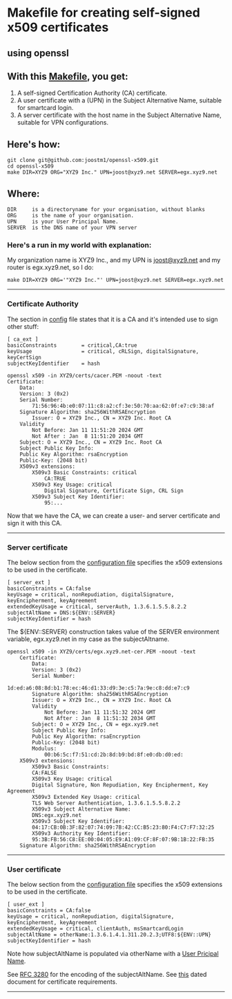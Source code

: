 # Makefile for creating self-signed x509 certificates 
## using openssl


## With this [Makefile](Makefile), you get:

1. A self-signed Certification Authority (CA) certificate.
2. A user certificate with a (UPN) in the Subject Alternative Name, suitable for smartcard login.
3. A server certificate with the host name in the Subject Alternative Name, suitable for VPN 
   configurations.

## Here's how:

	git clone git@github.com:joostm1/openssl-x509.git
	cd openssl-x509
	make DIR=XYZ9 ORG="XYZ9 Inc." UPN=joost@xyz9.net SERVER=egx.xyz9.net

## Where:
	DIR		is a directoryname for your organisation, without blanks
	ORG		is the name of your organisation.
	UPN		is your User Principal Name.
	SERVER	is the DNS name of your VPN server

### Here's a run in my world with explanation:

My organization name is XYZ9 Inc., and my UPN is joost@xyz9.net and my router is egx.xyz9.net, so I do:

	make DIR=XYZ9 ORG='"XYZ9 Inc."' UPN=joost@xyz9.net SERVER=egx.xyz9.net
______
### Certificate Authority

The section in [config](ORG-CA.cnf) file states that it is a CA and it's intended use to sign other stuff:

	[ ca_ext ]
	basicConstraints        = critical,CA:true
	keyUsage                = critical, cRLSign, digitalSignature, keyCertSign
	subjectKeyIdentifier    = hash

	openssl x509 -in XYZ9/certs/cacer.PEM -noout -text
	Certificate:
	    Data:
		Version: 3 (0x2)
		Serial Number:
			71:56:96:4b:e0:07:11:c8:a2:cf:3e:50:70:aa:62:0f:e7:c9:38:af
		Signature Algorithm: sha256WithRSAEncryption
	        Issuer: O = XYZ9 Inc., CN = XYZ9 Inc. Root CA
		Validity
			Not Before: Jan 11 11:51:20 2024 GMT
			Not After : Jan  8 11:51:20 2034 GMT
		Subject: O = XYZ9 Inc., CN = XYZ9 Inc. Root CA
		Subject Public Key Info:
		Public Key Algorithm: rsaEncryption
		Public-Key: (2048 bit)
        X509v3 extensions:
            X509v3 Basic Constraints: critical
                CA:TRUE
            X509v3 Key Usage: critical
                Digital Signature, Certificate Sign, CRL Sign
            X509v3 Subject Key Identifier:
                95:...

Now that we have the CA, we can create a user- and server certificate and sign it with this CA.
______
### Server certificate
The below section from the [configuration file](openssl.cnf) specifies the x509 extensions to be used in the certificate. 

	[ server_ext ]
	basicConstraints = CA:false
	keyUsage = critical, nonRepudiation, digitalSignature, keyEncipherment, keyAgreement
	extendedKeyUsage = critical, serverAuth, 1.3.6.1.5.5.8.2.2
	subjectAltName = DNS:${ENV::SERVER}
	subjectKeyIdentifier = hash

The ${ENV::SERVER} construction takes value of the SERVER environment variable, egx.xyz9.net in my case as the subjectAltname.

	openssl x509 -in XYZ9/certs/egx.xyz9.net-cer.PEM -noout -text
		Certificate:
			Data:
			Version: 3 (0x2)
			Serial Number:
				1d:ed:a6:08:8d:b1:78:ec:46:d1:33:d9:3e:c5:7a:9e:c8:dd:e7:c9
			Signature Algorithm: sha256WithRSAEncryption
			Issuer: O = XYZ9 Inc., CN = XYZ9 Inc. Root CA
			Validity
				Not Before: Jan 11 11:51:32 2024 GMT
				Not After : Jan  8 11:51:32 2034 GMT
			Subject: O = XYZ9 Inc., CN = egx.xyz9.net
			Subject Public Key Info:
		    Public Key Algorithm: rsaEncryption
			Public-Key: (2048 bit)
			Modulus:
			    00:b6:5c:f7:51:cd:2b:8d:b9:bd:8f:e0:db:d0:ed:
		X509v3 extensions:
		    X509v3 Basic Constraints:
			CA:FALSE
		    X509v3 Key Usage: critical
			Digital Signature, Non Repudiation, Key Encipherment, Key Agreement
		    X509v3 Extended Key Usage: critical
			TLS Web Server Authentication, 1.3.6.1.5.5.8.2.2
		    X509v3 Subject Alternative Name:
			DNS:egx.xyz9.net
		    X509v3 Subject Key Identifier:
			04:17:CB:0B:3F:82:07:74:09:7B:42:CC:B5:23:80:F4:C7:F7:32:25
		    X509v3 Authority Key Identifier:
			95:3B:FB:56:C8:EE:00:04:05:E9:A1:09:CF:8F:07:9B:1B:22:FB:35
	    Signature Algorithm: sha256WithRSAEncryption

______
### User certificate

The below section from the [configuration file](ORG-openssl.cnf) specifies the x509 extensions to be used in the certificate. 

	[ user_ext ]
	basicConstraints = CA:false
	keyUsage = critical, nonRepudiation, digitalSignature, keyEncipherment, keyAgreement
	extendedKeyUsage = critical, clientAuth, msSmartcardLogin
	subjectAltName = otherName:1.3.6.1.4.1.311.20.2.3;UTF8:${ENV::UPN}
	subjectKeyIdentifier = hash

Note how subjectAltName is populated via otherName with a [User Pricipal Name](https://oidref.com/1.3.6.1.4.1.311.20.2.3).

See [RFC 3280](https://www.ietf.org/rfc/rfc3280.txt) for the encoding of the subjectAltName.
See [this](https://learn.microsoft.com/en-us/troubleshoot/windows-server/windows-security/enabling-smart-card-logon-third-party-certification-authorities) dated document for certificate requirements.

______
